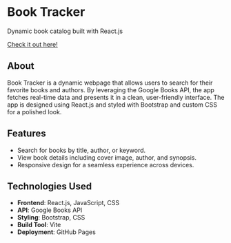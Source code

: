 # **Book Tracker**

Dynamic book catalog built with React.js

[Check it out here!](https://isadurni.github.io/book-tracker)

## **About**
Book Tracker is a dynamic webpage that allows users to search for their favorite books and authors. By leveraging the Google Books API, the app fetches real-time data and presents it in a clean, user-friendly interface. The app is designed using React.js and styled with Bootstrap and custom CSS for a polished look.

## **Features**
- Search for books by title, author, or keyword.
- View book details including cover image, author, and synopsis.
- Responsive design for a seamless experience across devices.

## **Technologies Used**
- **Frontend**: React.js, JavaScript, CSS
- **API**: Google Books API
- **Styling**: Bootstrap, CSS
- **Build Tool**: Vite
- **Deployment**: GitHub Pages
